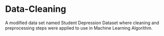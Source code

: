 # Data-Cleaning
A modified data set named Student Depression Dataset where cleaning and preprocessing steps were applied to use in Machine Learning Algorithm. 
